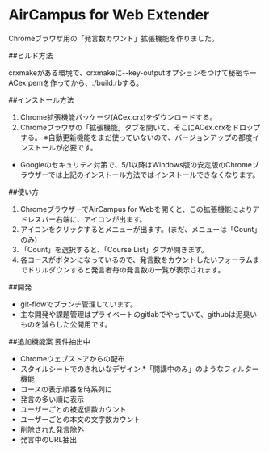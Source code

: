 # AirCampus for Web Extender

Chromeブラウザ用の「発言数カウント」拡張機能を作りました。


##ビルド方法

crxmakeがある環境で、crxmakeに--key-outputオプションをつけて秘密キーACex.pemを作ってから、./build.rbする。


##インストール方法

1. Chrome拡張機能パッケージ(ACex.crx)をダウンロードする。
2. Chromeブラウザの「拡張機能」タブを開いて、そこにACex.crxをドロップする。
※自動更新機能をまだ使っていないので、バージョンアップの都度インストールが必要です。

* Googleのセキュリティ対策で、5/1以降はWindows版の安定版のChromeブラウザーでは上記のインストール方法ではインストールできなくなります。

##使い方

1. ChromeブラウザーでAirCampus for Webを開くと、この拡張機能によりアドレスバー右端に、アイコンが出ます。
2. アイコンをクリックするとメニューが出ます。(まだ、メニューは「Count」のみ)
3. 「Count」を選択すると、「Course List」タブが開きます。
4. 各コースがボタンになっているので、発言数をカウントしたいフォーラムまでドリルダウンすると発言者毎の発言数の一覧が表示されます。


##開発

* git-flowでブランチ管理しています。
* 主な開発や課題管理はプライベートのgitlabでやっていて、githubは泥臭いものを減らした公開用です。

##追加機能案 要件抽出中

* Chromeウェブストアからの配布
* スタイルシートでのきれいなデザイン
*「開講中のみ」のようなフィルター機能
* コースの表示順番を時系列に
* 発言の多い順に表示
* ユーザーごとの被返信数カウント
* ユーザーごとの本文の文字数カウント
* 削除された発言除外
* 発言中のURL抽出




